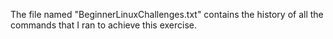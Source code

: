 The file named "BeginnerLinuxChallenges.txt" contains the history of all the commands that I ran to achieve this exercise.
